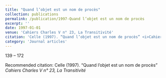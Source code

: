 ```yaml
---
title: "Quand l’objet est un nom de procès"
collection: publications
permalink: /publication/1997-Quand l’objet est un nom de procès
excerpt: ''
date: 1997-01-01
venue: 'Cahiers Charles V n° 23, La Transitivité'
citation: 'Celle (1997). “Quand l’objet est un nom de procès” <i>Cahiers Charles V n° 23, La Transitivité</i>'
category: 'Journal articles'
---
```

139 – 172

Recommended citation: Celle (1997). “Quand l’objet est un nom de procès” <i>Cahiers Charles V n° 23, La Transitivité</i>